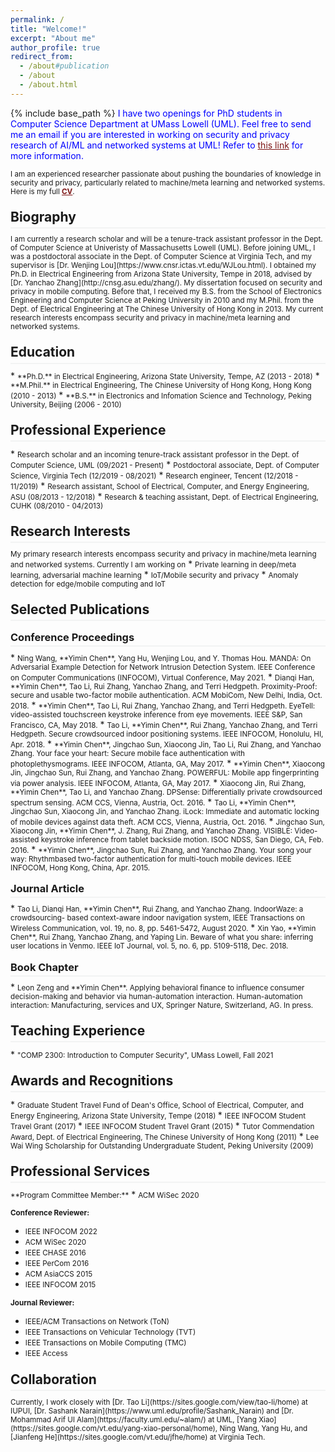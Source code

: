```yaml
---
permalink: /
title: "Welcome!"
excerpt: "About me"
author_profile: true
redirect_from: 
  - /about#publication
  - /about
  - /about.html
---
```

<style>
.page__content p {
    margin: 0 0 0em;
}
p{
    /*margin: 0;*/
    /*padding: -30;*/
    /*line-height: 15px;*/
}
a{
	color:#7c1313;
}
ul{
    /*margin: 0;*/
    /*padding: -30;*/
    line-height: 15px;
    margin-block-start: 0em;
    margin-block-end: 0em;
}
ul li, ol li {
    	margin-bottom: 0.em;
}
h1, h2, h3, h4, h5, h6 {
	padding-bottom: 0.2em;
	margin: 1em 0 0.5em;
	border-bottom: 2px solid #f2f3f3;
}
</style>
{% include base_path %} 
<span style="color:blue">I have two openings for PhD students in Computer Science Department at UMass Lowell (UML). Feel free to send me an email if you are interested in working on security and privacy research of AI/ML and networked systems at UML! Refer to [this link](https://www.1point3acres.com/bbs/thread-799901-1-1.html) for more information.</span>

<small>I am an experienced researcher passionate about pushing the boundaries of knowledge in security and privacy, particularly related to machine/meta learning and networked systems. Here is my full **[CV](/files/IanChen_CV.pdf)**.</small>

<h2 id="biography"> Biography</h2>  
<small>I am currently a research scholar and will be a tenure-track assistant professor in the Dept. of Computer Science at Univeristy of Massachusetts Lowell (UML). Before joining UML, I was a postdoctoral associate in the Dept. of Computer Science at Virginia Tech, and my supervisor is [Dr. Wenjing Lou](https://www.cnsr.ictas.vt.edu/WJLou.html). I obtained my Ph.D. in Electrical Engineering from Arizona State University, Tempe in 2018, advised by [Dr. Yanchao Zhang](http://cnsg.asu.edu/zhang/). My dissertation focused on security and privacy in mobile computing. Before that, I received my B.S. from the School of Electronics Engineering and Computer Science at Peking University in 2010 and my M.Phil. from the Dept. of Electrical Engineering at The Chinese University of Hong Kong in 2013. My current research interests encompass security and privacy in machine/meta learning and networked systems.</small>

<h2 id="education"> Education</h2>  
* <small>**Ph.D.** in Electrical Engineering, Arizona State University, Tempe, AZ (2013 - 2018)</small> 
* <small>**M.Phil.** in Electrical Engineering, The Chinese University of Hong Kong, Hong Kong (2010 - 2013)</small>  
* <small>**B.S.** in Electronics and Infomation Science and Technology, Peking University, Beijing (2006 - 2010)</small> 

<h2 id="experience">Professional Experience</h2> 
* <small>Research scholar and an incoming tenure-track assistant professor in the Dept. of Computer Science, UML (09/2021 - Present)</small> 
* <small>Postdoctoral associate, Dept. of Computer Science, Virginia Tech (12/2019 - 08/2021)</small> 
* <small>Research engineer, Tencent (12/2018 - 11/2019)</small>  
* <small>Research assistant, School of Electrical, Computer, and Energy Engineering, ASU (08/2013 - 12/2018)</small>
* <small>Research & teaching assistant, Dept. of Electrical Engineering, CUHK (08/2010 - 04/2013)</small>

<h2 id="research">Research Interests</h2> 
<small>My primary research interests encompass security and privacy in machine/meta learning and networked systems. Currently I am working on</small>
* <small>Private learning in deep/meta learning, adversarial machine learning</small>
* <small>IoT/Mobile security and privacy</small>  
* <small>Anomaly detection for edge/mobile computing and IoT</small>

<h2 id="publication">Selected Publications</h2> 
<h3>Conference Proceedings</h3>
* <small>Ning Wang, **Yimin Chen**, Yang Hu, Wenjing Lou, and Y. Thomas Hou. MANDA: On Adversarial Example Detection for Network Intrusion Detection System.  IEEE Conference on Computer Communications (INFOCOM), Virtual Conference, May 2021.</small>
* <small>Dianqi Han, **Yimin Chen**, Tao Li, Rui Zhang, Yanchao Zhang, and Terri Hedgpeth. Proximity-Proof: secure and usable two-factor mobile authentication.  ACM MobiCom, New Delhi, India, Oct. 2018.</small>
* <small>**Yimin Chen**, Tao Li, Rui Zhang, Yanchao Zhang, and Terri Hedgpeth. EyeTell: video-assisted touchscreen keystroke inference from eye movements.  IEEE S&P, San Francisco, CA, May 2018.</small>
* <small>Tao Li, **Yimin Chen**, Rui Zhang, Yanchao Zhang, and Terri Hedgpeth. Secure crowdsourced indoor positioning systems.  IEEE INFOCOM, Honolulu, HI, Apr. 2018.</small>
* <small>**Yimin Chen**, Jingchao Sun, Xiaocong Jin, Tao Li, Rui Zhang, and Yanchao Zhang. Your face your heart: Secure mobile face authentication with photoplethysmograms.  IEEE INFOCOM, Atlanta, GA, May 2017.</small>
* <small>**Yimin Chen**, Xiaocong Jin, Jingchao Sun, Rui Zhang, and Yanchao Zhang. POWERFUL: Mobile app fingerprinting via power analysis.  IEEE INFOCOM, Atlanta, GA, May 2017.</small>
* <small>Xiaocong Jin, Rui Zhang, **Yimin Chen**, Tao Li, and Yanchao Zhang. DPSense: Differentially private crowdsourced spectrum sensing.  ACM CCS, Vienna, Austria, Oct. 2016.</small>
* <small>Tao Li, **Yimin Chen**, Jingchao Sun, Xiaocong Jin, and Yanchao Zhang. iLock: Immediate and automatic locking of mobile devices against data theft.  ACM CCS, Vienna, Austria, Oct. 2016.</small>
* <small>Jingchao Sun, Xiaocong Jin, **Yimin Chen**, J. Zhang, Rui Zhang, and Yanchao Zhang. VISIBLE: Video-assisted keystroke inference from tablet backside motion.  ISOC NDSS, San Diego, CA, Feb. 2016.</small>
* <small>**Yimin Chen**, Jingchao Sun, Rui Zhang, and Yanchao Zhang. Your song your way: Rhythmbased two-factor authentication for multi-touch mobile devices.  IEEE INFOCOM, Hong Kong, China, Apr. 2015.</small>
<h3>Journal Article</h3>
* <small>Tao Li, Dianqi Han, **Yimin Chen**, Rui Zhang, and Yanchao Zhang. IndoorWaze: a crowdsourcing- based context-aware indoor navigation system, IEEE Transactions on Wireless Communication, vol. 19, no. 8, pp. 5461-5472, August 2020.</small>
* <small>Xin Yao, **Yimin Chen**, Rui Zhang, Yanchao Zhang, and Yaping Lin. Beware of what you share: inferring user locations in Venmo.  IEEE IoT Journal, vol. 5, no. 6, pp. 5109-5118, Dec. 2018.</small>
<h3>Book Chapter</h3>
* <small>Leon Zeng and **Yimin Chen**. Applying behavioral finance to influence consumer decision-making and behavior via human-automation interaction. Human-automation interaction: Manufacturing, services and UX, Springer Nature, Switzerland, AG. In press.</small>

<h2 id="teaching">Teaching Experience</h2> 
* <small>"COMP 2300: Introduction to Computer Security", UMass Lowell, Fall 2021 </small>

<h2 id="award"> Awards and Recognitions</h2> 
* <small>Graduate Student Travel Fund of Dean's Office, School of Electrical, Computer, and Energy Engineering, Arizona State University, Tempe (2018) </small>
* <small>IEEE INFOCOM Student Travel Grant (2017) </small>
* <small>IEEE INFOCOM Student Travel Grant (2015) </small>
* <small>Tutor Commendation Award, Dept. of Electrical Engineering, The Chinese University of Hong Kong (2011)</small>
* <small>Lee Wai Wing Scholarship for Outstanding Undergraduate Student, Peking University (2009)</small>

<h2 id="service">Professional Services</h2>  
<small>**Program Committee Member:**</small>  
* <small>ACM WiSec 2020</small>
  
<small>**Conference Reviewer:**</small>  
* <small>IEEE INFOCOM 2022 </small>
* <small>ACM WiSec 2020 </small>
* <small>IEEE CHASE 2016 </small>
* <small>IEEE PerCom 2016 </small>
* <small>ACM AsiaCCS 2015 </small>
* <small>IEEE INFOCOM 2015 </small>

<small>**Journal Reviewer:**</small>  
* <small>IEEE/ACM Transactions on Network (ToN)</small>
* <small>IEEE Transactions on Vehicular Technology (TVT)</small>
* <small>IEEE Transactions on Mobile Computing (TMC)</small>
* <small>IEEE Access</small>

<h2 id="collaboration"> Collaboration</h2> 
<small>Currently, I work closely with [Dr. Tao Li](https://sites.google.com/view/tao-li/home) at IUPUI, [Dr. Sashank Narain](https://www.uml.edu/profile/Sashank_Narain) and [Dr. Mohammad Arif Ul Alam](https://faculty.uml.edu/~alam/) at UML, [Yang Xiao](https://sites.google.com/vt.edu/yang-xiao-personal/home), Ning Wang, Yang Hu, and [Jianfeng He](https://sites.google.com/vt.edu/jfhe/home) at Virginia Tech. </small>
